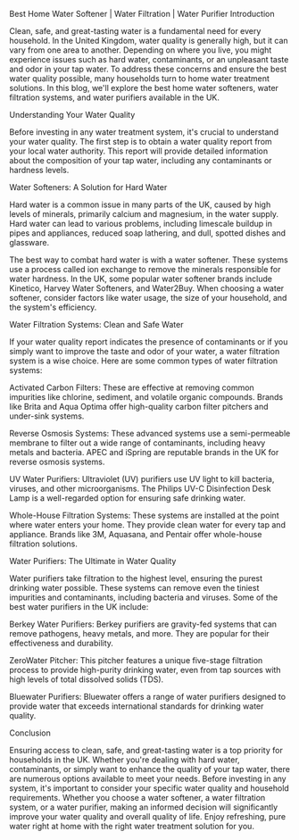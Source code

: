 Best Home Water Softener | Water Filtration |  Water Purifier
Introduction

Clean, safe, and great-tasting water is a fundamental need for every household. In the United Kingdom, water quality is generally high, but it can vary from one area to another. Depending on where you live, you might experience issues such as hard water, contaminants, or an unpleasant taste and odor in your tap water. To address these concerns and ensure the best water quality possible, many households turn to home water treatment solutions. In this blog, we'll explore the best home water softeners, water filtration systems, and water purifiers available in the UK.

Understanding Your Water Quality

Before investing in any water treatment system, it's crucial to understand your water quality. The first step is to obtain a water quality report from your local water authority. This report will provide detailed information about the composition of your tap water, including any contaminants or hardness levels.

Water Softeners: A Solution for Hard Water

Hard water is a common issue in many parts of the UK, caused by high levels of minerals, primarily calcium and magnesium, in the water supply. Hard water can lead to various problems, including limescale buildup in pipes and appliances, reduced soap lathering, and dull, spotted dishes and glassware.

The best way to combat hard water is with a water softener. These systems use a process called ion exchange to remove the minerals responsible for water hardness. In the UK, some popular water softener brands include Kinetico, Harvey Water Softeners, and Water2Buy. When choosing a water softener, consider factors like water usage, the size of your household, and the system's efficiency.

Water Filtration Systems: Clean and Safe Water

If your water quality report indicates the presence of contaminants or if you simply want to improve the taste and odor of your water, a water filtration system is a wise choice. Here are some common types of water filtration systems:

Activated Carbon Filters: These are effective at removing common impurities like chlorine, sediment, and volatile organic compounds. Brands like Brita and Aqua Optima offer high-quality carbon filter pitchers and under-sink systems.

Reverse Osmosis Systems: These advanced systems use a semi-permeable membrane to filter out a wide range of contaminants, including heavy metals and bacteria. APEC and iSpring are reputable brands in the UK for reverse osmosis systems.

UV Water Purifiers: Ultraviolet (UV) purifiers use UV light to kill bacteria, viruses, and other microorganisms. The Philips UV-C Disinfection Desk Lamp is a well-regarded option for ensuring safe drinking water.

Whole-House Filtration Systems: These systems are installed at the point where water enters your home. They provide clean water for every tap and appliance. Brands like 3M, Aquasana, and Pentair offer whole-house filtration solutions.

Water Purifiers: The Ultimate in Water Quality

Water purifiers take filtration to the highest level, ensuring the purest drinking water possible. These systems can remove even the tiniest impurities and contaminants, including bacteria and viruses. Some of the best water purifiers in the UK include:

Berkey Water Purifiers: Berkey purifiers are gravity-fed systems that can remove pathogens, heavy metals, and more. They are popular for their effectiveness and durability.

ZeroWater Pitcher: This pitcher features a unique five-stage filtration process to provide high-purity drinking water, even from tap sources with high levels of total dissolved solids (TDS).

Bluewater Purifiers: Bluewater offers a range of water purifiers designed to provide water that exceeds international standards for drinking water quality.

Conclusion

Ensuring access to clean, safe, and great-tasting water is a top priority for households in the UK. Whether you're dealing with hard water, contaminants, or simply want to enhance the quality of your tap water, there are numerous options available to meet your needs. Before investing in any system, it's important to consider your specific water quality and household requirements. Whether you choose a water softener, a water filtration system, or a water purifier, making an informed decision will significantly improve your water quality and overall quality of life. Enjoy refreshing, pure water right at home with the right water treatment solution for you.
